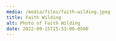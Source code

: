 ```yaml
---
media: /media/files/faith-wilding.jpeg
title: Faith Wilding
alt: Photo of Faith Wilding
date: 2022-09-15T15:53:00-0500
---
```

